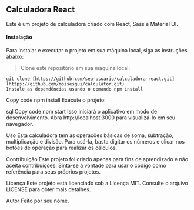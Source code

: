 ## Calculadora React ##

Este é um projeto de calculadora criado com React, Sass e Material UI.

#### Instalação ####

Para instalar e executar o projeto em sua máquina local, siga as instruções abaixo:

> Clone este repositório em sua máquina local:
```
git clone [https://github.com/seu-usuario/calculadora-react.git](https://github.com/moisesgui/calculator.git)
Instale as dependências usando o comando npm install
```


Copy code
npm install
Execute o projeto:

sql
Copy code
npm start
Isso iniciará o aplicativo em modo de desenvolvimento. Abra http://localhost:3000 para visualizá-lo em seu navegador.

Uso
Esta calculadora tem as operações básicas de soma, subtração, multiplicação e divisão. Para usá-la, basta digitar os números e clicar nos botões de operação para realizar os cálculos.

Contribuição
Este projeto foi criado apenas para fins de aprendizado e não aceita contribuições. Sinta-se à vontade para usar o código como referência para seus próprios projetos.

Licença
Este projeto está licenciado sob a Licença MIT. Consulte o arquivo LICENSE para obter mais detalhes.

Autor
Feito por seu nome.
